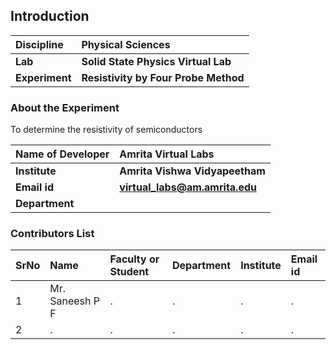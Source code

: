 ## Introduction


<b>Discipline | <b> Physical Sciences
:--|:--|
<b> Lab | <b> Solid State Physics Virtual Lab
<b> Experiment|     <b> Resistivity by Four Probe Method

### About the Experiment 

To determine the resistivity of semiconductors

<b>Name of Developer | <b> Amrita Virtual Labs 
:--|:--|
<b> Institute | <b>  Amrita Vishwa Vidyapeetham
<b> Email id|     <b>  virtual_labs@am.amrita.edu
<b> Department |  

### Contributors List

SrNo | Name | Faculty or Student | Department| Institute | Email id
:--|:--|:--|:--|:--|:--|
1 | Mr. Saneesh P F | . | . | . | .
2 | . | . | . | . | .
